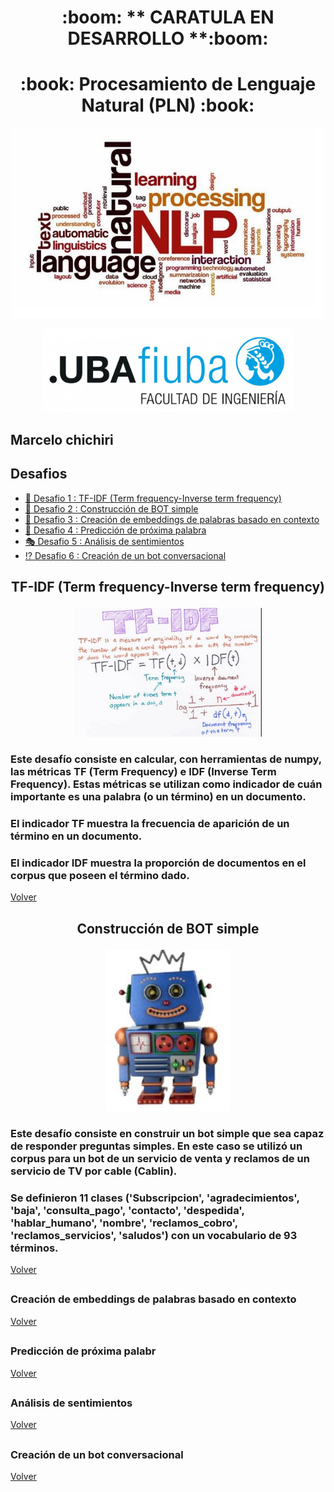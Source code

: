  
<p align="center"> <h1 align="center">:boom: ** CARATULA EN DESARROLLO **:boom:</h1> </p>

<p align="center"> <h1 align="center">:book: Procesamiento de Lenguaje Natural (PLN) :book:</h1> </p>

<p align="center"><a target="_blank" rel="noopener noreferrer"><img width="500" src="https://github.com/mfchich/PLN/blob/main/imagenes/PLN.JPG" ></a></p>

<p align="center"><a target="_blank" rel="noopener noreferrer"><img width="400" src="https://github.com/mfchich/PLN/blob/main/imagenes/logoFIUBA.jpg" ></a></p>
 

## Marcelo chichiri

<a name="top"></a>
## Desafios 
* [:notebook: Desafio 1 : TF-IDF (Term frequency-Inverse term frequency) ](#desafio1) 
* [:space_invader: Desafio 2 : Construcción de BOT simple](#desafio2)
* [:twisted_rightwards_arrows: Desafio 3 : Creación de embeddings de palabras basado en contexto](#desafio3)
* [:repeat_one: Desafio 4 : Predicción de próxima palabra](#desafio4)
* [:performing_arts: Desafio 5 : Análisis de sentimientos ](#desafio5)
* [:interrobang: Desafio 6 : Creación de un bot conversacional](#desafio6)
## 

<a name="desafio1"></a>
## <p align="center"> TF-IDF (Term frequency-Inverse term frequency) </p>
<p align="center"><a target="_blank" rel="noopener noreferrer"><img width="300" src="https://github.com/mfchich/PLN/blob/main/imagenes/TF_IDF.JPG" ></a></p>

### Este desafío consiste en calcular, con herramientas de numpy, las métricas TF (Term Frequency) e IDF (Inverse Term Frequency). Estas métricas se utilizan como indicador de cuán importante es una palabra (o un término) en un documento. 
### El indicador TF muestra la frecuencia de aparición de un término en un documento.  
### El indicador IDF muestra la proporción de documentos en el corpus que poseen el término dado.

[Volver](#top)

##
<a name="desafio2"></a>
## <p align="center"> Construcción de BOT simple </p>
<p align="center"><a target="_blank" rel="noopener noreferrer"><img width="200" src="https://github.com/mfchich/PLN/blob/main/imagenes/Bot_grande.JPG" ></a></p>

### Este desafío consiste en construir un bot simple que sea capaz de responder preguntas simples. En este caso se utilizó un corpus para un bot de un servicio de venta y reclamos de un servicio de TV por cable (Cablin).
### Se definieron 11 clases ('Subscripcion', 'agradecimientos', 'baja', 'consulta_pago', 'contacto', 'despedida', 'hablar_humano', 'nombre', 'reclamos_cobro', 'reclamos_servicios', 'saludos') con un vocabulario de 93 términos.

[Volver](#top)

##
<a name="desafio3"></a>
### Creación de embeddings de palabras basado en contexto
[Volver](#top)

##
<a name="desafio4"></a>
### Predicción de próxima palabr
[Volver](#top)

##
<a name="desafio5"></a>
###  Análisis de sentimientos
[Volver](#top)

##
<a name="desafio6"></a>
### Creación de un bot conversacional
[Volver](#top)


